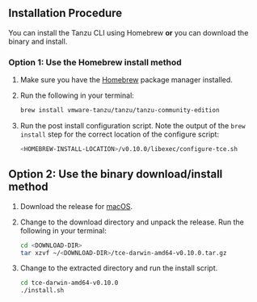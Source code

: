 ## Installation Procedure

You can install the Tanzu CLI using Homebrew **or** you can download the binary and install.

### Option 1: Use the Homebrew install method

1. Make sure you have the [Homebrew](https://brew.sh/) package manager installed.

1. Run the following in your terminal:

    ```sh
    brew install vmware-tanzu/tanzu/tanzu-community-edition
    ```

1. Run the post install configuration script. Note the output of the `brew install` step for the correct location of the configure script:

    ```sh
    <HOMEBREW-INSTALL-LOCATION>/v0.10.0/libexec/configure-tce.sh
    ```

## Option 2: Use the binary download/install  method

1. Download the release for [macOS](https://github.com/vmware-tanzu/community-edition/releases/download/v0.10.0/tce-darwin-amd64-v0.10.0.tar.gz).

1. Change to the download directory and unpack the release. Run the following in your terminal:

    ```sh
    cd <DOWNLOAD-DIR>
    tar xzvf ~/<DOWNLOAD-DIR>/tce-darwin-amd64-v0.10.0.tar.gz

    ```

1. Change to the extracted directory and run the install script.

    ```sh
    cd tce-darwin-amd64-v0.10.0
    ./install.sh
    ```
